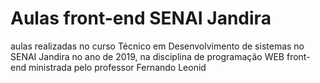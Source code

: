 # Aulas front-end SENAI Jandira

aulas realizadas no curso Técnico em Desenvolvimento de sistemas no SENAI Jandira no ano de 2019, na disciplina de programação WEB front-end ministrada pelo professor Fernando Leonid